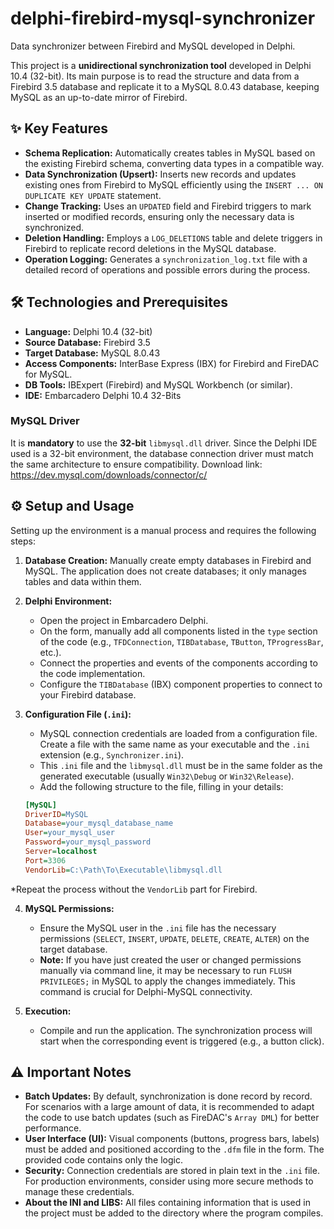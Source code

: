 # delphi-firebird-mysql-synchronizer

Data synchronizer between Firebird and MySQL developed in Delphi.

This project is a **unidirectional synchronization tool** developed in Delphi 10.4 (32-bit). Its main purpose is to read the structure and data from a Firebird 3.5 database and replicate it to a MySQL 8.0.43 database, keeping MySQL as an up-to-date mirror of Firebird.

## ✨ Key Features

* **Schema Replication:** Automatically creates tables in MySQL based on the existing Firebird schema, converting data types in a compatible way.
* **Data Synchronization (Upsert):** Inserts new records and updates existing ones from Firebird to MySQL efficiently using the `INSERT ... ON DUPLICATE KEY UPDATE` statement.
* **Change Tracking:** Uses an `UPDATED` field and Firebird triggers to mark inserted or modified records, ensuring only the necessary data is synchronized.
* **Deletion Handling:** Employs a `LOG_DELETIONS` table and delete triggers in Firebird to replicate record deletions in the MySQL database.
* **Operation Logging:** Generates a `synchronization_log.txt` file with a detailed record of operations and possible errors during the process.

## 🛠️ Technologies and Prerequisites

* **Language:** Delphi 10.4 (32-bit)
* **Source Database:** Firebird 3.5
* **Target Database:** MySQL 8.0.43
* **Access Components:** InterBase Express (IBX) for Firebird and FireDAC for MySQL.
* **DB Tools:** IBExpert (Firebird) and MySQL Workbench (or similar).
* **IDE:** Embarcadero Delphi 10.4 32-Bits

### MySQL Driver

It is **mandatory** to use the **32-bit** `libmysql.dll` driver. Since the Delphi IDE used is a 32-bit environment, the database connection driver must match the same architecture to ensure compatibility. Download link: https://dev.mysql.com/downloads/connector/c/

## ⚙️ Setup and Usage

Setting up the environment is a manual process and requires the following steps:

1.  **Database Creation:** Manually create empty databases in Firebird and MySQL. The application does not create databases; it only manages tables and data within them.

2.  **Delphi Environment:**
    * Open the project in Embarcadero Delphi.
    * On the form, manually add all components listed in the `type` section of the code (e.g., `TFDConnection`, `TIBDatabase`, `TButton`, `TProgressBar`, etc.).
    * Connect the properties and events of the components according to the code implementation.
    * Configure the `TIBDatabase` (IBX) component properties to connect to your Firebird database.

3.  **Configuration File (`.ini`):**
    * MySQL connection credentials are loaded from a configuration file. Create a file with the same name as your executable and the `.ini` extension (e.g., `Synchronizer.ini`).
    * This `.ini` file and the `libmysql.dll` must be in the same folder as the generated executable (usually `Win32\Debug` or `Win32\Release`).
    * Add the following structure to the file, filling in your details:

    ```ini
    [MySQL]
    DriverID=MySQL
    Database=your_mysql_database_name
    User=your_mysql_user
    Password=your_mysql_password
    Server=localhost
    Port=3306
    VendorLib=C:\Path\To\Executable\libmysql.dll
    ```
   *Repeat the process without the `VendorLib` part for Firebird.

4.  **MySQL Permissions:**
    * Ensure the MySQL user in the `.ini` file has the necessary permissions (`SELECT`, `INSERT`, `UPDATE`, `DELETE`, `CREATE`, `ALTER`) on the target database.
    * **Note:** If you have just created the user or changed permissions manually via command line, it may be necessary to run `FLUSH PRIVILEGES;` in MySQL to apply the changes immediately. This command is crucial for Delphi-MySQL connectivity.

5.  **Execution:**
    * Compile and run the application. The synchronization process will start when the corresponding event is triggered (e.g., a button click).

## ⚠️ Important Notes

* **Batch Updates:** By default, synchronization is done record by record. For scenarios with a large amount of data, it is recommended to adapt the code to use batch updates (such as FireDAC's `Array DML`) for better performance.
* **User Interface (UI):** Visual components (buttons, progress bars, labels) must be added and positioned according to the `.dfm` file in the form. The provided code contains only the logic.
* **Security:** Connection credentials are stored in plain text in the `.ini` file. For production environments, consider using more secure methods to manage these credentials.
* **About the INI and LIBS:** All files containing information that is used in the project must be added to the directory where the program compiles.
